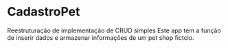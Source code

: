 # CadastroPet
Reestruturação de implementação de CRUD simples
Este app tem a função de inserir dados e armazenar informações de um pet shop fictcio.

